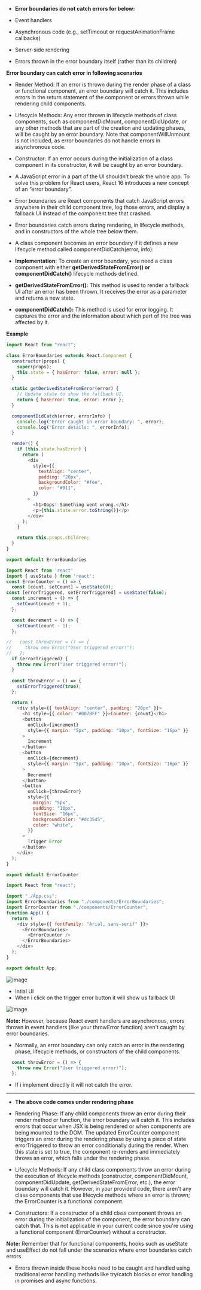 
- **Error boundaries do not catch errors for below:**

- Event handlers
- Asynchronous code (e.g., setTimeout or requestAnimationFrame callbacks)
- Server-side rendering
- Errors thrown in the error boundary itself (rather than its children)

**Error boundary can catch error in following scenarios**
- Render Method: If an error is thrown during the render phase of a class or functional component, an error boundary will catch it. This includes errors in the return statement of the component or errors thrown while rendering child components.
- Lifecycle Methods: Any error thrown in lifecycle methods of class components, such as componentDidMount, componentDidUpdate, or any other methods that are part of the creation and updating phases, will be caught by an error boundary. Note that componentWillUnmount is not included, as error boundaries do not handle errors in asynchronous code.
- Constructor: If an error occurs during the initialization of a class component in its constructor, it will be caught by an error boundary.

- A JavaScript error in a part of the UI shouldn’t break the whole app. To solve this problem for React users, React 16 introduces a new concept of an “error boundary”.

- Error boundaries are React components that catch JavaScript errors anywhere in their child component tree, log those errors, and display a fallback UI instead of the component tree that crashed.
- Error boundaries catch errors during rendering, in lifecycle methods, and in constructors of the whole tree below them.

- A class component becomes an error boundary if it defines a new lifecycle method called componentDidCatch(error, info):

- **Implementation:** To create an error boundary, you need a class component with either **getDerivedStateFromError() or componentDidCatch()** lifecycle methods defined.
- **getDerivedStateFromError():** This method is used to render a fallback UI after an error has been thrown. It receives the error as a parameter and returns a new state.
- **componentDidCatch():** This method is used for error logging. It captures the error and the information about which part of the tree was affected by it.

**Example**

```js
import React from "react";

class ErrorBoundaries extends React.Component {
  constructor(props) {
    super(props);
    this.state = { hasError: false, error: null };
  }

  static getDerivedStateFromError(error) {
    // Update state to show the fallback UI.
    return { hasError: true, error: error };
  }

  componentDidCatch(error, errorInfo) {
    console.log("Error caught in error boundary: ", error);
    console.log("Error details: ", errorInfo);
  }

  render() {
    if (this.state.hasError) {
      return (
        <div
          style={{
            textAlign: "center",
            padding: "20px",
            backgroundColor: "#fee",
            color: "#911",
          }}
        >
          <h1>Oops! Something went wrong.</h1>
          <p>{this.state.error.toString()}</p>
        </div>
      );
    }

    return this.props.children;
  }
}

export default ErrorBoundaries
```

```js
import React from 'react'
import { useState } from 'react';
const ErrorCounter = () => {
  const [count, setCount] = useState(0);
const [errorTriggered, setErrorTriggered] = useState(false);
  const increment = () => {
    setCount(count + 1);
  };

  const decrement = () => {
    setCount(count - 1);
  };

//   const throwError = () => {
//     throw new Error("User triggered error!");
//   };
  if (errorTriggered) {
    throw new Error("User triggered error!");
  }

  const throwError = () => {
    setErrorTriggered(true);
  };

  return (
    <div style={{ textAlign: "center", padding: "20px" }}>
      <h1 style={{ color: "#007BFF" }}>Counter: {count}</h1>
      <button
        onClick={increment}
        style={{ margin: "5px", padding: "10px", fontSize: "16px" }}
      >
        Increment
      </button>
      <button
        onClick={decrement}
        style={{ margin: "5px", padding: "10px", fontSize: "16px" }}
      >
        Decrement
      </button>
      <button
        onClick={throwError}
        style={{
          margin: "5px",
          padding: "10px",
          fontSize: "16px",
          backgroundColor: "#dc3545",
          color: "white",
        }}
      >
        Trigger Error
      </button>
    </div>
  );
}

export default ErrorCounter
```

```js
import React from "react";

import "./App.css";
import ErrorBoundaries from "./components/ErrorBoundaries";
import ErrorCounter from "./components/ErrorCounter";
function App() {
  return (
    <div style={{ fontFamily: "Arial, sans-serif" }}>
      <ErrorBoundaries>
        <ErrorCounter />
      </ErrorBoundaries>
    </div>
  );
}

export default App;
```


![image](https://github.com/venkatdas/Interview_prep/assets/43024084/759e7a29-5387-46a8-bc01-7fd93b3f2f39)

- Intial UI
- When i click on the trigger error button it will show us fallback UI

![image](https://github.com/venkatdas/Interview_prep/assets/43024084/08294d20-914b-4a7c-b703-b02f58d3da89)



**Note:**  However, because React event handlers are asynchronous, errors thrown in event handlers (like your throwError function) aren't caught by error boundaries. 
- Normally, an error boundary can only catch an error in the rendering phase, lifecycle methods, or constructors of the child components.

```js
  const throwError = () => {
    throw new Error("User triggered error!");
  };
```

- If i implement directlly it will not catch the error.
________________

- **The above code comes under rendering phase**

- Rendering Phase: If any child components throw an error during their render method or function, the error boundary will catch it. This includes errors that occur when JSX is being rendered or when components are being mounted to the DOM. The updated ErrorCounter component triggers an error during the rendering phase by using a piece of state errorTriggered to throw an error conditionally during the render. When this state is set to true, the component re-renders and immediately throws an error, which falls under the rendering phase.
- Lifecycle Methods: If any child class components throw an error during the execution of lifecycle methods (constructor, componentDidMount, componentDidUpdate, getDerivedStateFromError, etc.), the error boundary will catch it. However, in your provided code, there aren't any class components that use lifecycle methods where an error is thrown; the ErrorCounter is a functional component.
- Constructors: If a constructor of a child class component throws an error during the initialization of the component, the error boundary can catch that. This is not applicable in your current code since you're using a functional component (ErrorCounter) without a constructor.

**Note:** Remember that for functional components, hooks such as useState and useEffect do not fall under the scenarios where error boundaries catch errors.
- Errors thrown inside these hooks need to be caught and handled using traditional error handling methods like try/catch blocks or error handling in promises and async functions.
